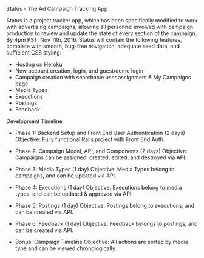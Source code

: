 Status - The Ad Campaign Tracking App

Status is a project tracker app, which has been specifically modified to
work with advertising campaigns, allowing all personnel involved with
campaign production to review and update the state of every section of the
campaign.  By 4pm PST, Nov 11th, 2016, Status will contain the following
features, complete with smooth, bug-free navigation, adequate seed data,
and sufficient CSS styling:

- Hosting on Heroku
- New account creation, login, and guest/demo login
- Campaign creation with searchable user assignment & My Campaigns page
- Media Types
- Executions
- Postings
- Feedback


Development Timeline

- Phase 1: Backend Setup and Front End User Authentication (2 days)
Objective: Fully functional Rails project with Front End Auth.

- Phase 2: Campaign Model, API, and Components (2 days)
Objective: Campaigns can be assigned, created, edited, and destroyed via API.

- Phase 3: Media Types (1 day)
Objective: Media Types belong to campaigns, and can be updated via API.

- Phase 4: Executions (1 day)
Objective: Executions belong to media types, and can be updated & approved via API.

- Phase 5: Postings (1 day)
Objective: Postings belong to executions, and can be created via API.

- Phase 6: Feedback (1 day)
Objective: Feedback belongs to postings, and can be created via API.

- Bonus: Campaign Timeline
Objective: All actions are sorted by media type and can be viewed chronologically.

